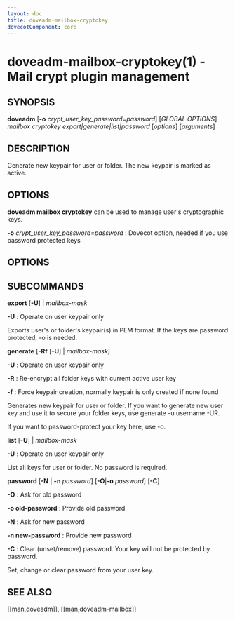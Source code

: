```yaml
---
layout: doc
title: doveadm-mailbox-cryptokey
dovecotComponent: core
---
```


# doveadm-mailbox-cryptokey(1) - Mail crypt plugin management

## SYNOPSIS

**doveadm**
  [**-o** *crypt_user_key_password=password*]
  [*GLOBAL OPTIONS*]
  *mailbox cryptokey export|generate|list|password*
  [*options*]
  [*arguments*]

## DESCRIPTION

Generate new keypair for user or folder. The new keypair is marked as
active.

## OPTIONS

**doveadm mailbox cryptokey** can be used to manage user's cryptographic keys.

<!-- @include: global-options-formatter.inc -->

**-o** *crypt_user_key_password=password*
:   Dovecot option, needed if you use password protected keys

## OPTIONS

<!-- @include: option-A.inc -->

<!-- @include: option-F-file.inc -->

<!-- @include: option-no-userdb-lookup.inc -->

<!-- @include: option-S-socket.inc -->

<!-- @include: option-u-user.inc -->

## SUBCOMMANDS

**export** [**-U**] | *mailbox-mask*

**-U**
:   Operate on user keypair only

Exports user's or folder's keypair(s) in PEM format. If the keys are
password protected, -o is needed.

**generate** [**-Rf** [**-U**] | *mailbox-mask*]

**-U**
:   Operate on user keypair only

**-R**
:   Re-encrypt all folder keys with current active user key

**-f**
:   Force keypair creation, normally keypair is only created if none
    found

Generates new keypair for user or folder. If you want to generate new
user key and use it to secure your folder keys, use generate -u username
-UR.

If you want to password-protect your key here, use -o.

**list** [**-U**] | *mailbox-mask*

**-U**
:   Operate on user keypair only

List all keys for user or folder. No password is required.

**password** [**-N** | **-n** *password*] [**-O**|**-o** *password*] [**-C**]

**-O**
:   Ask for old password

**-o old-password**
:   Provide old password

**-N**
:   Ask for new password

**-n new-password**
:   Provide new password

**-C**
:   Clear (unset/remove) password. Your key will not be protected by password.

Set, change or clear password from your user key.

## SEE ALSO

[[man,doveadm]], [[man,doveadm-mailbox]]
